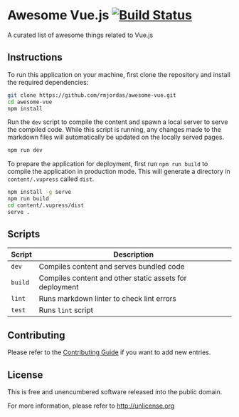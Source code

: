 # Awesome Vue.js [![Build Status][badge]][ci]

[badge]: https://travis-ci.com/rmjordas/awesome-vue.svg?branch=master
[ci]: https://travis-ci.com/rmjordas/awesome-vue

A curated list of awesome things related to Vue.js

## Instructions

To run this application on your machine, first clone the repository and install
the required dependencies:

```bash
git clone https://github.com/rmjordas/awesome-vue.git
cd awesome-vue
npm install
```

Run the `dev` script to compile the content and spawn a local server to serve
the compiled code. While this script is running, any changes made to the
markdown files will automatically be updated on the locally served pages.

```bash
npm run dev
```

To prepare the application for deployment, first run `npm run build` to compile
the application in production mode. This will generate a directory in
`content/.vupress` called `dist`.

```bash
npm install -g serve
npm run build
cd content/.vupress/dist
serve .
```

## Scripts

| Script  | Description                                             |
|---------|---------------------------------------------------------|
| `dev`   | Compiles content and serves bundled code                |
| `build` | Compiles content and other static assets for deployment |
| `lint`  | Runs markdown linter to check lint errors               |
| `test`  | Runs `lint` script                                      |

## Contributing

Please refer to the [Contributing Guide](.github/CONTRIBUTING.md) if you want to
add new entries.

## License

This is free and unencumbered software released into the public domain.

For more information, please refer to <http://unlicense.org>
